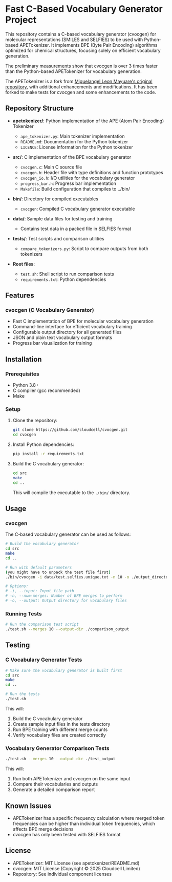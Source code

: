# Fast C-Based Vocabulary Generator Project

This repository contains a C-based vocabulary generator (cvocgen) for molecular representations (SMILES and SELFIES) to be used with Python-based APETokenizer. It implements BPE (Byte Pair Encoding) algorithms optimized for chemical structures, focusing solely on efficient vocabulary generation.

The preliminary measurements show that cvocgen is over 3 times faster than the Python-based APETokenizer for vocabulary generation.

The APETokenizer is a fork from [Miguelangel Leon Mayuare's original repository](https://github.com/mikemayuare/apetokenizer), with additional enhancements and modifications. It has been forked to make tests for cvocgen and some enhancements to the code.

## Repository Structure

- **apetokenizer/**: Python implementation of the APE (Atom Pair Encoding) Tokenizer
  - `ape_tokenizer.py`: Main tokenizer implementation
  - `README.md`: Documentation for the Python tokenizer
  - `LICENCE`: License information for the Python tokenizer

- **src/**: C implementation of the BPE vocabulary generator
  - `cvocgen.c`: Main C source file
  - `cvocgen.h`: Header file with type definitions and function prototypes
  - `cvocgen_io.h`: I/O utilities for the vocabulary generator
  - `progress_bar.h`: Progress bar implementation
  - `Makefile`: Build configuration that compiles to ../bin/

- **bin/**: Directory for compiled executables
  - `cvocgen`: Compiled C vocabulary generator executable

- **data/**: Sample data files for testing and training
  - Contains test data in a packed file in SELFIES format

- **tests/**: Test scripts and comparison utilities
  - `compare_tokenizers.py`: Script to compare outputs from both tokenizers

- **Root files**:
  - `test.sh`: Shell script to run comparison tests
  - `requirements.txt`: Python dependencies

## Features

### cvocgen (C Vocabulary Generator)

- Fast C implementation of BPE for molecular vocabulary generation
- Command-line interface for efficient vocabulary training
- Configurable output directory for all generated files
- JSON and plain text vocabulary output formats
- Progress bar visualization for training

## Installation

### Prerequisites

- Python 3.8+
- C compiler (gcc recommended)
- Make

### Setup

1. Clone the repository:
   ```bash
   git clone https://github.com/cloudcell/cvocgen.git
   cd cvocgen
   ```

2. Install Python dependencies:
   ```bash
   pip install -r requirements.txt
   ```

3. Build the C vocabulary generator:
   ```bash
   cd src
   make
   cd ..
   ```
   This will compile the executable to the `./bin/` directory.

## Usage

### cvocgen

The C-based vocabulary generator can be used as follows:

```bash
# Build the vocabulary generator
cd src
make
cd ..

# Run with default parameters
(you might have to unpack the test file first)
./bin/cvocgen -i data/test.selfies.unique.txt -n 10 -o ./output_directory

# Options:
# -i, --input: Input file path
# -n, --num-merges: Number of BPE merges to perform
# -o, --output: Output directory for vocabulary files
```

### Running Tests

```bash
# Run the comparison test script
./test.sh --merges 10 --output-dir ./comparison_output
```

## Testing

### C Vocabulary Generator Tests

```bash
# Make sure the vocabulary generator is built first
cd src
make
cd ..

# Run the tests
./test.sh
```

This will:
1. Build the C vocabulary generator
2. Create sample input files in the tests directory
3. Run BPE training with different merge counts
4. Verify vocabulary files are created correctly

### Vocabulary Generator Comparison Tests

```bash
./test.sh --merges 10 --output-dir ./test_output
```

This will:
1. Run both APETokenizer and cvocgen on the same input
2. Compare their vocabularies and outputs
3. Generate a detailed comparison report


## Known Issues

- APETokenizer has a specific frequency calculation where merged token frequencies can be higher than individual token frequencies, which affects BPE merge decisions
- cvocgen has only been tested with SELFIES format

## License

- APETokenizer: MIT License (see apetokenizer/README.md)
- cvocgen: MIT License (Copyright © 2025 Cloudcell Limited)
- Repository: See individual component licenses
